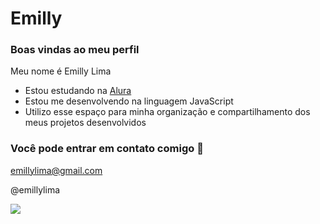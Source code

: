 # Emilly
### Boas vindas ao meu perfil

Meu nome é Emilly Lima

- Estou estudando na [Alura](https://www.alura.com.br)
- Estou me desenvolvendo na linguagem JavaScript
- Utilizo esse espaço para minha organização e compartilhamento dos meus projetos desenvolvidos

### Você pode entrar em contato comigo 📧

emillylima@gmail.com

@emillylima

![](https://media.tenor.com/i7llTDaTPtUAAAAC/naruto.gif
)
